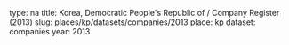 type: na
title: Korea, Democratic People's Republic of / Company Register (2013)
slug: places/kp/datasets/companies/2013
place: kp
dataset: companies
year: 2013
